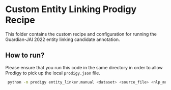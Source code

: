 # Custom Entity Linking Prodigy Recipe 

This folder contains the custom recipe and configuration for running the Guardian-JAI 2022 entity linking candidate annotation.

## How to run?
Please ensure that you run this code in the same directory in order to allow Prodigy to pick up the local `prodigy.json` file.

```bash
 python -m prodigy entity_linker.manual <dataset> <source_file> <nlp_model> <kb_file> <additional_info_entities_file -F el_recipe.py>
```